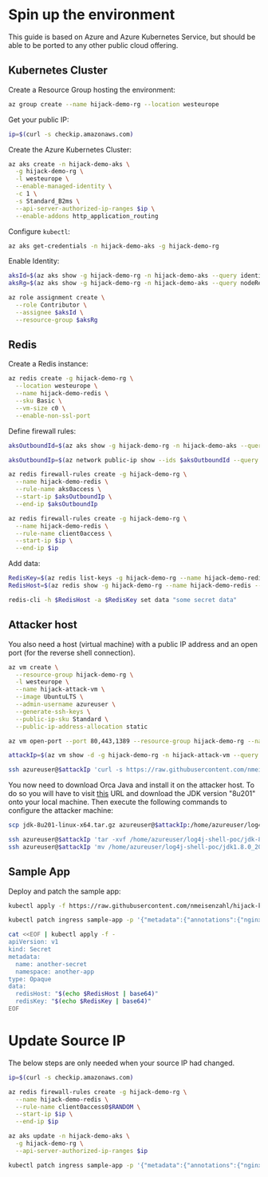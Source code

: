 # Spin up the environment

This guide is based on Azure and Azure Kubernetes Service, but should be able to be ported to any other public cloud offering.

## Kubernetes Cluster

Create a Resource Group hosting the environment:

```bash
az group create --name hijack-demo-rg --location westeurope
```

Get your public IP:

```bash
ip=$(curl -s checkip.amazonaws.com)
```

Create the Azure Kubernetes Cluster:

```bash
az aks create -n hijack-demo-aks \
  -g hijack-demo-rg \
  -l westeurope \
  --enable-managed-identity \
  -c 1 \
  -s Standard_B2ms \
  --api-server-authorized-ip-ranges $ip \
  --enable-addons http_application_routing
```

Configure `kubectl`:

```bash
az aks get-credentials -n hijack-demo-aks -g hijack-demo-rg
```

Enable Identity:

```bash
aksId=$(az aks show -g hijack-demo-rg -n hijack-demo-aks --query identityProfile.kubeletidentity.clientId -otsv)
aksRg=$(az aks show -g hijack-demo-rg -n hijack-demo-aks --query nodeResourceGroup -otsv)

az role assignment create \
  --role Contributor \
  --assignee $aksId \
  --resource-group $aksRg
```

## Redis

Create a Redis instance:

```bash
az redis create -g hijack-demo-rg \
  --location westeurope \
  --name hijack-demo-redis \
  --sku Basic \
  --vm-size c0 \
  --enable-non-ssl-port
```

Define firewall rules:

```bash
aksOutboundId=$(az aks show -g hijack-demo-rg -n hijack-demo-aks --query 'networkProfile.loadBalancerProfile.effectiveOutboundIPs[].{id:id}' -otsv)

aksOutboundIp=$(az network public-ip show --ids $aksOutboundId --query ipAddress -otsv)

az redis firewall-rules create -g hijack-demo-rg \
  --name hijack-demo-redis \
  --rule-name aks0access \
  --start-ip $aksOutboundIp \
  --end-ip $aksOutboundIp

az redis firewall-rules create -g hijack-demo-rg \
  --name hijack-demo-redis \
  --rule-name client0access \
  --start-ip $ip \
  --end-ip $ip
```

Add data:

```bash
RedisKey=$(az redis list-keys -g hijack-demo-rg --name hijack-demo-redis --query primaryKey -otsv)
RedisHost=$(az redis show -g hijack-demo-rg --name hijack-demo-redis --query hostName -otsv)

redis-cli -h $RedisHost -a $RedisKey set data "some secret data"
```
## Attacker host

You also need a host (virtual machine) with a public IP address and an open port (for the reverse shell connection).

``` bash
az vm create \
  --resource-group hijack-demo-rg \
  -l westeurope \
  --name hijack-attack-vm \
  --image UbuntuLTS \
  --admin-username azureuser \
  --generate-ssh-keys \
  --public-ip-sku Standard \
  --public-ip-address-allocation static

az vm open-port --port 80,443,1389 --resource-group hijack-demo-rg --name hijack-attack-vm

attackIp=$(az vm show -d -g hijack-demo-rg -n hijack-attack-vm --query publicIps -o tsv)

ssh azureuser@$attackIp 'curl -s https://raw.githubusercontent.com/nmeisenzahl/hijack-kubernetes/main/assets/configure-vm.sh | bash'
```

You now need to download Orca Java and install it on the attacker host. To do so you will have to visit [this](https://www.oracle.com/java/technologies/javase/javase8-archive-downloads.html) URL and download the JDK version "8u201" onto your local machine. Then execute the following commands to configure the attacker machine:

```bash
scp jdk-8u201-linux-x64.tar.gz azureuser@$attackIp:/home/azureuser/log4j-shell-poc/

ssh azureuser@$attackIp 'tar -xvf /home/azureuser/log4j-shell-poc/jdk-8u201-linux-x64.tar.gz --directory ./log4j-shell-poc'
ssh azureuser@$attackIp 'mv /home/azureuser/log4j-shell-poc/jdk1.8.0_201 /home/azureuser/log4j-shell-poc/jdk1.8.0_20'
```

## Sample App

Deploy and patch the sample app:

```bash
kubectl apply -f https://raw.githubusercontent.com/nmeisenzahl/hijack-kubernetes/main/assets/demo.yaml

kubectl patch ingress sample-app -p '{"metadata":{"annotations":{"nginx.ingress.kubernetes.io/whitelist-source-range":"'$ip'/32"}}}'

cat <<EOF | kubectl apply -f -
apiVersion: v1
kind: Secret
metadata:
  name: another-secret
  namespace: another-app
type: Opaque
data:
  redisHost: "$(echo $RedisHost | base64)"
  redisKey: "$(echo $RedisKey | base64)"
EOF
```

# Update Source IP

The below steps are only needed when your source IP had changed.

```bash
ip=$(curl -s checkip.amazonaws.com)

az redis firewall-rules create -g hijack-demo-rg \
  --name hijack-demo-redis \
  --rule-name client0access0$RANDOM \
  --start-ip $ip \
  --end-ip $ip

az aks update -n hijack-demo-aks \
  -g hijack-demo-rg \
  --api-server-authorized-ip-ranges $ip

kubectl patch ingress sample-app -p '{"metadata":{"annotations":{"nginx.ingress.kubernetes.io/whitelist-source-range":"'$ip'/32"}}}'
```
